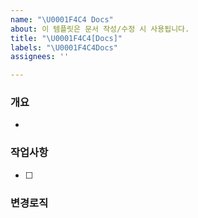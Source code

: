 ```yaml
---
name: "\U0001F4C4 Docs"
about: 이 템플릿은 문서 작성/수정 시 사용됩니다.
title: "\U0001F4C4[Docs]"
labels: "\U0001F4C4Docs"
assignees: ''

---
```


### 개요
- 

### 작업사항

- [ ] 

### 변경로직
